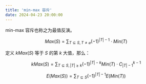 ```yaml
---
title: 'min-max 容斥'
date: 2024-04-23 20:00:00
---
```


min-max 容斥也称之为最值反演。

$$Max(S)=\sum_{T\subseteq S,T\neq \varnothing}{(-1)^{|T|-1}\cdot Min(T)}$$

定义 $kMax(S)$ 等于 $S$ 的第 $k$ 大值，那么：

$$kMax(S)=\sum_{T\subseteq S,|T|\geq k}{(-1)^{|T|-k}Min(T)\cdot C_{|T|-1}^{k-1}}$$

$$E\left(Max(S)\right)=\sum_{T\subseteq S}{(-1)^{|T|-1}{E\left(Min(T)\right)}}$$